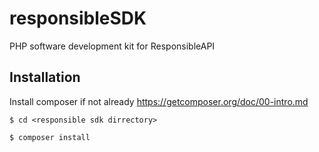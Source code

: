 # responsibleSDK
PHP software development kit for ResponsibleAPI

## Installation
Install composer if not already
  https://getcomposer.org/doc/00-intro.md
```
$ cd <responsible sdk dirrectory>
```
```
$ composer install
```
